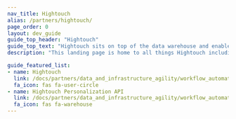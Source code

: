 ```yaml
---
nav_title: Hightouch
alias: /partners/hightouch/
page_order: 0
layout: dev_guide
guide_top_header: "Hightouch"
guide_top_text: "Hightouch sits on top of the data warehouse and enables end users to move that data into any end tool they desire."
description: "This landing page is home to all things Hightouch including integration guidance and an overview of the Hightouch Personalization API."

guide_featured_list:
- name: Hightouch
  link: /docs/partners/data_and_infrastructure_agility/workflow_automation/hightouch/hightouch/
  fa_icon: fas fa-user-circle
- name: Hightouch Personalization API
  link: /docs/partners/data_and_infrastructure_agility/workflow_automation/hightouch/hightouch_personalization_api/
  fa_icon: fas fa-warehouse
---
```


<br> 